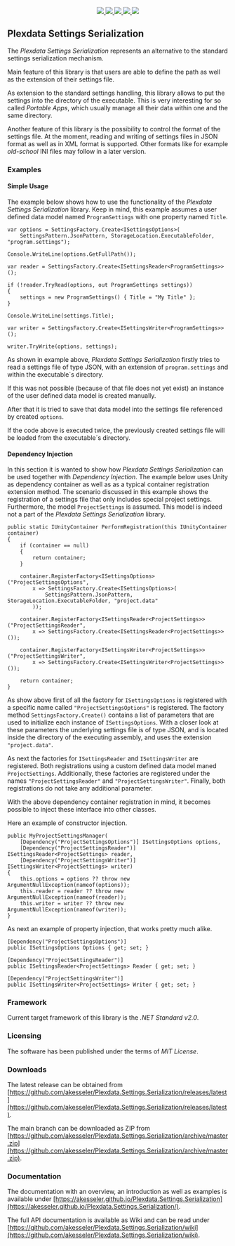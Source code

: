 <p align="center">
  <a href="https://github.com/akesseler/Plexdata.Settings.Serialization/blob/master/LICENSE.md" alt="license">
    <img src="https://img.shields.io/github/license/akesseler/Plexdata.Settings.Serialization.svg" />
  </a>
  <a href="https://github.com/akesseler/Plexdata.Settings.Serialization/releases/latest" alt="latest">
    <img src="https://img.shields.io/github/release/akesseler/Plexdata.Settings.Serialization.svg" />
  </a>
  <a href="https://github.com/akesseler/Plexdata.Settings.Serialization/archive/master.zip" alt="master">
    <img src="https://img.shields.io/github/languages/code-size/akesseler/Plexdata.Settings.Serialization.svg" />
  </a>
  <a href="https://akesseler.github.io/Plexdata.Settings.Serialization" alt="docs">
    <img src="https://img.shields.io/badge/docs-guide-orange.svg" />
  </a>
  <a href="https://github.com/akesseler/Plexdata.Settings.Serialization/wiki" alt="wiki">
    <img src="https://img.shields.io/badge/wiki-API-orange.svg" />
  </a>
</p>

## Plexdata Settings Serialization

The _Plexdata Settings Serialization_ represents an alternative to the standard settings serialization mechanism.

Main feature of this library is that users are able to define the path as well as the extension of their settings file.

As extension to the standard settings handling, this library allows to put the settings into the directory of the executable. 
This is very interesting for so called _Portable Apps_, which usually manage all their data within one and the same directory.

Another feature of this library is the possibility to control the format of the settings file. At the moment, reading and 
writing of settings files in JSON format as well as in XML format is supported. Other formats like for example _old-school_ 
INI files may follow in a later version.

### Examples

#### Simple Usage

The example below shows how to use the functionality of the _Plexdata Settings Serialization_ library. Keep in mind, this 
example assumes a user defined data model named `ProgramSettings` with one property named `Title`.

```
var options = SettingsFactory.Create<ISettingsOptions>(
    SettingsPattern.JsonPattern, StorageLocation.ExecutableFolder, "program.settings");

Console.WriteLine(options.GetFullPath());

var reader = SettingsFactory.Create<ISettingsReader<ProgramSettings>>();

if (!reader.TryRead(options, out ProgramSettings settings))
{
    settings = new ProgramSettings() { Title = "My Title" };
}

Console.WriteLine(settings.Title);

var writer = SettingsFactory.Create<ISettingsWriter<ProgramSettings>>();

writer.TryWrite(options, settings);
```

As shown in example above, _Plexdata Settings Serialization_ firstly tries to read a settings file of type JSON, with an 
extension of `program.settings` and within the executable´s directory.

If this was not possible (because of that file does not yet exist) an instance of the user defined data model is created 
manually.

After that it is tried to save that data model into the settings file referenced by created `options`.

If the code above is executed twice, the previously created settings file will be loaded from the executable´s directory.

#### Dependency Injection

In this section it is wanted to show how _Plexdata Settings Serialization_ can be used together with _Dependency Injection_.
The example below uses Unity as dependency container as well as as a typical container registration extension method. The 
scenario discussed in this example shows the registration of a settings file that only includes special project settings.
Furthermore, the model `ProjectSettings` is assumed. This model is indeed not a part of the _Plexdata Settings Serialization_ 
library.

```
public static IUnityContainer PerformRegistration(this IUnityContainer container)
{
    if (container == null)
    {
        return container;
    }

    container.RegisterFactory<ISettingsOptions>("ProjectSettingsOptions",
        x => SettingsFactory.Create<ISettingsOptions>(
            SettingsPattern.JsonPattern, StorageLocation.ExecutableFolder, "project.data"
        ));

    container.RegisterFactory<ISettingsReader<ProjectSettings>>("ProjectSettingsReader",
        x => SettingsFactory.Create<ISettingsReader<ProjectSettings>>());

    container.RegisterFactory<ISettingsWriter<ProjectSettings>>("ProjectSettingsWriter",
        x => SettingsFactory.Create<ISettingsWriter<ProjectSettings>>());

    return container;
}
```

As show above first of all the factory for `ISettingsOptions` is registered with a specific name called `"ProjectSettingsOptions"` 
is registered. The factory method `SettingsFactory.Create()` contains a list of parameters that are used to initialize each 
instance of `ISettingsOptions`. With a closer look at these parameters the underlying settings file is of type JSON, and is 
located inside the directory of the executing assembly, and uses the extension `"project.data"`.

As next the factories for `ISettingsReader` and `ISettingsWriter` are registered. Both registrations using a custom defined 
data model maned `ProjectSettings`. Additionally, these factories are registered under the names `"ProjectSettingsReader"` 
and `"ProjectSettingsWriter"`. Finally, both registrations do not take any additional parameter.

With the above dependency container registration in mind, it becomes possible to inject these interface into other classes.

Here an example of constructor injection.

```
public MyProjectSettingsManager(
    [Dependency("ProjectSettingsOptions")] ISettingsOptions options,
    [Dependency("ProjectSettingsReader")] ISettingsReader<ProjectSettings> reader,
    [Dependency("ProjectSettingsWriter")] ISettingsWriter<ProjectSettings> writer)
{
    this.options = options ?? throw new ArgumentNullException(nameof(options));
    this.reader = reader ?? throw new ArgumentNullException(nameof(reader));
    this.writer = writer ?? throw new ArgumentNullException(nameof(writer));
}
```

As next an example of property injection, that works pretty much alike.

```
[Dependency("ProjectSettingsOptions")]
public ISettingsOptions Options { get; set; }

[Dependency("ProjectSettingsReader")] 
public ISettingsReader<ProjectSettings> Reader { get; set; }

[Dependency("ProjectSettingsWriter")] 
public ISettingsWriter<ProjectSettings> Writer { get; set; }
```

### Framework

Current target framework of this library is the _.NET Standard v2.0_.

### Licensing

The software has been published under the terms of _MIT License_.

### Downloads

The latest release can be obtained from [https://github.com/akesseler/Plexdata.Settings.Serialization/releases/latest](https://github.com/akesseler/Plexdata.Settings.Serialization/releases/latest).

The main branch can be downloaded as ZIP from [https://github.com/akesseler/Plexdata.Settings.Serialization/archive/master.zip](https://github.com/akesseler/Plexdata.Settings.Serialization/archive/master.zip).

### Documentation

The documentation with an overview, an introduction as well as examples is available under [https://akesseler.github.io/Plexdata.Settings.Serialization](https://akesseler.github.io/Plexdata.Settings.Serialization/).

The full API documentation is available as Wiki and can be read under [https://github.com/akesseler/Plexdata.Settings.Serialization/wiki](https://github.com/akesseler/Plexdata.Settings.Serialization/wiki).

